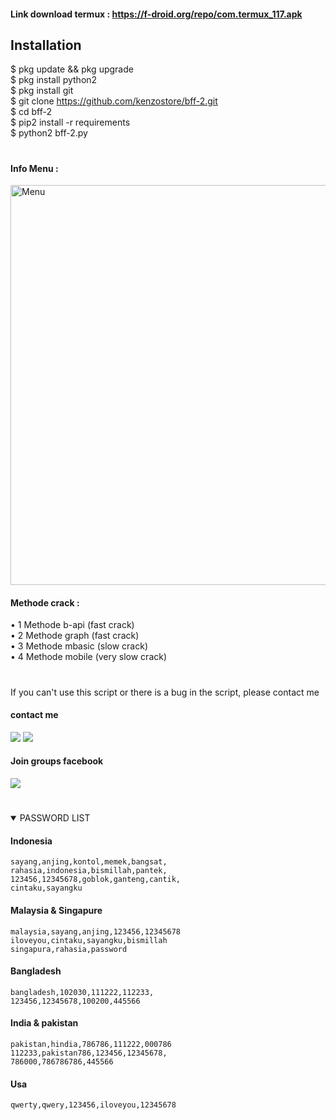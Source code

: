 #### Link download termux : https://f-droid.org/repo/com.termux_117.apk
## Installation
$ pkg update && pkg upgrade <br>
$ pkg install python2 <br>
$ pkg install git <br>
$ git clone https://github.com/kenzostore/bff-2.git <br>
$ cd bff-2 <br>
$ pip2 install -r requirements<br>
$ python2 bff-2.py
#
#### Info Menu :<br>
<img src="https://github.com/kenzostore/bff-2/blob/main/ajg/IMG_20211222_164208.jpg" width="640" title="Menu" alt="Menu">

#### Methode crack :
• 1 Methode b-api (fast crack) <br>
• 2 Methode graph (fast crack) <br>
• 3 Methode mbasic (slow crack)<br>
• 4 Methode mobile (very slow crack) <br>
#
If you can't use this script or there is a bug in the script, please contact me
#### contact me
[![](https://img.shields.io/badge/Facebook-blue?logo=Facebook&logoColor=blue&labelColor=white)](https://www.facebook.com/100002461344178)
[![](https://img.shields.io/badge/Whatsapp-CHAT-red?logo=Whatsapp&logoColor=Brightgreen&labelColor=white)](https://wa.me/6282371648186?text=Asalamualaikum+bang)
#### Join groups facebook
[![](https://img.shields.io/badge/Groups-blue?logo=Facebook&logoColor=blue&labelColor=white)](https://www.facebook.com/310605552656196)
#
<details open> 
<summary> PASSWORD LIST </summary>

#### Indonesia
````
sayang,anjing,kontol,memek,bangsat,
rahasia,indonesia,bismillah,pantek,
123456,12345678,goblok,ganteng,cantik,
cintaku,sayangku
````
#### Malaysia & Singapure
````
malaysia,sayang,anjing,123456,12345678
iloveyou,cintaku,sayangku,bismillah
singapura,rahasia,password
````
#### Bangladesh
````
bangladesh,102030,111222,112233,
123456,12345678,100200,445566
````
#### India & pakistan
````
pakistan,hindia,786786,111222,000786
112233,pakistan786,123456,12345678,
786000,786786786,445566
````
#### Usa
````
qwerty,qwery,123456,iloveyou,12345678
````
#
